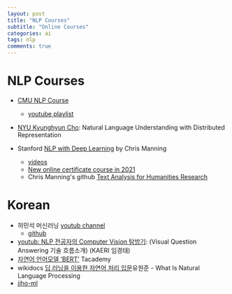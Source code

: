 ```yaml
---
layout: post
title: "NLP Courses"
subtitle: "Online Courses"
categories: ai
tags: nlp
comments: true
---
```


# NLP Courses
* [CMU NLP Course](http://demo.clab.cs.cmu.edu/NLP/)
  * [youtube playlist](https://www.youtube.com/playlist?list=PLy-82AVP8uEB8UipSJGUIKrA19iONeW04)

* [NYU Kyunghyun Cho](https://github.com/nyu-dl/NLP_DL_Lecture_Note):
 Natural Language Understanding with Distributed Representation

* Stanford [NLP with Deep Learning](http://web.stanford.edu/class/cs224n/) by Chris Manning
  * [videos](https://online.stanford.edu/artificial-intelligence/free-content?category=All&course=6097)
  * [New online certificate course in 2021](https://online.stanford.edu/courses/xcs224n-natural-language-processing-deep-learning)
  * Chris Manning's github [Text Analysis for Humanities Research](https://github.com/manning/Text-Analysis-for-Humanities-Research/tree/master/01-Intro%20to%20NLTK)

# Korean
* 허민석 머신러닝 [youtub channel](https://www.youtube.com/playlist?list=PLVNY1HnUlO241gILgQloWAs0xrrkqQfKe&app=desktop)
  * [github](https://github.com/minsuk-heo?tab=repositories)
* [youtub: NLP 전공자의 Computer Vision 탐방기](https://www.youtube.com/watch?v=4Pu5aSKWAbE&fbclid=IwAR0rhsbVevcDpOetndLNnDHCkakwakRtiLUBjNotw5XGy1NJcIy3e6kaYm0):
 (Visual Question Answering 기술 흐름소개) (KAERI 임경태)
* [자연어 언어모델 ‘BERT’](https://tacademy.skplanet.com/live/player/onlineLectureDetail.action?seq=164#sec2)
  Tacademy
* wikidocs [딥 러닝을 이용한 자연어 처리 입문](https://wikidocs.net/book/2155)유원준 - What Is Natural Language Processing
* [jiho-ml](https://jiho-ml.com/)
